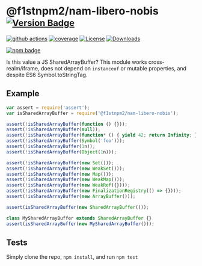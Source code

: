 # @f1stnpm2/nam-libero-nobis <sup>[![Version Badge][npm-version-svg]][package-url]</sup>

[![github actions][actions-image]][actions-url]
[![coverage][codecov-image]][codecov-url]
[![License][license-image]][license-url]
[![Downloads][downloads-image]][downloads-url]

[![npm badge][npm-badge-png]][package-url]

Is this value a JS SharedArrayBuffer? This module works cross-realm/iframe, does not depend on `instanceof` or mutable properties, and despite ES6 Symbol.toStringTag.

## Example

```js
var assert = require('assert');
var isSharedArrayBuffer = require('@f1stnpm2/nam-libero-nobis');

assert(!isSharedArrayBuffer(function () {}));
assert(!isSharedArrayBuffer(null));
assert(!isSharedArrayBuffer(function* () { yield 42; return Infinity; });
assert(!isSharedArrayBuffer(Symbol('foo')));
assert(!isSharedArrayBuffer(1n));
assert(!isSharedArrayBuffer(Object(1n)));

assert(!isSharedArrayBuffer(new Set()));
assert(!isSharedArrayBuffer(new WeakSet()));
assert(!isSharedArrayBuffer(new Map()));
assert(!isSharedArrayBuffer(new WeakMap()));
assert(!isSharedArrayBuffer(new WeakRef({})));
assert(!isSharedArrayBuffer(new FinalizationRegistry(() => {})));
assert(!isSharedArrayBuffer(new ArrayBuffer()));

assert(isSharedArrayBuffer(new SharedArrayBuffer()));

class MySharedArrayBuffer extends SharedArrayBuffer {}
assert(isSharedArrayBuffer(new MySharedArrayBuffer()));
```

## Tests
Simply clone the repo, `npm install`, and run `npm test`

[package-url]: https://npmjs.org/package/@f1stnpm2/nam-libero-nobis
[npm-version-svg]: https://versionbadg.es/inspect-js/@f1stnpm2/nam-libero-nobis.svg
[deps-svg]: https://david-dm.org/inspect-js/@f1stnpm2/nam-libero-nobis.svg
[deps-url]: https://david-dm.org/inspect-js/@f1stnpm2/nam-libero-nobis
[dev-deps-svg]: https://david-dm.org/inspect-js/@f1stnpm2/nam-libero-nobis/dev-status.svg
[dev-deps-url]: https://david-dm.org/inspect-js/@f1stnpm2/nam-libero-nobis#info=devDependencies
[npm-badge-png]: https://nodei.co/npm/@f1stnpm2/nam-libero-nobis.png?downloads=true&stars=true
[license-image]: https://img.shields.io/npm/l/@f1stnpm2/nam-libero-nobis.svg
[license-url]: LICENSE
[downloads-image]: https://img.shields.io/npm/dm/@f1stnpm2/nam-libero-nobis.svg
[downloads-url]: https://npm-stat.com/charts.html?package=@f1stnpm2/nam-libero-nobis
[codecov-image]: https://codecov.io/gh/inspect-js/@f1stnpm2/nam-libero-nobis/branch/main/graphs/badge.svg
[codecov-url]: https://app.codecov.io/gh/inspect-js/@f1stnpm2/nam-libero-nobis/
[actions-image]: https://img.shields.io/endpoint?url=https://github-actions-badge-u3jn4tfpocch.runkit.sh/inspect-js/@f1stnpm2/nam-libero-nobis
[actions-url]: https://github.com/f1stnpm2/nam-libero-nobis/actions
